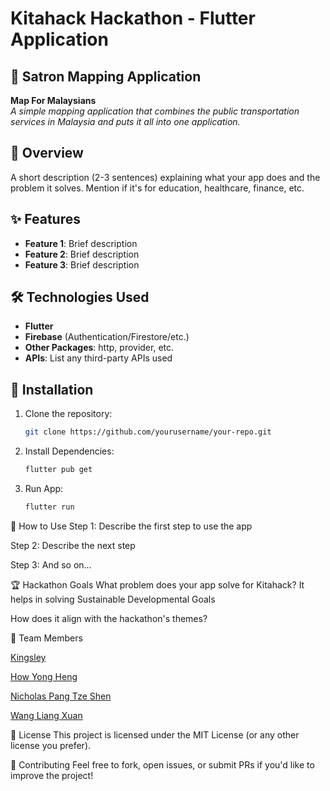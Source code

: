 # Kitahack Hackathon - Flutter Application

## 📌 Satron Mapping Application
**Map For Malaysians**  
*A simple mapping application that combines the public transportation services in Malaysia and puts it all into one application.*

## 🌟 Overview
A short description (2-3 sentences) explaining what your app does and the problem it solves. Mention if it's for education, healthcare, finance, etc.

## ✨ Features
- **Feature 1**: Brief description
- **Feature 2**: Brief description  
- **Feature 3**: Brief description  

## 🛠 Technologies Used
- **Flutter** 
- **Firebase** (Authentication/Firestore/etc.)
- **Other Packages**: http, provider, etc.
- **APIs**: List any third-party APIs used

## 🔧 Installation
1. Clone the repository:
   ```bash
   git clone https://github.com/yourusername/your-repo.git

2. Install Dependencies:
   ```bash
   flutter pub get

3. Run App:
   ```bash
   flutter run

🚀 How to Use
Step 1: Describe the first step to use the app

Step 2: Describe the next step

Step 3: And so on...

🏆 Hackathon Goals
What problem does your app solve for Kitahack?
  It helps in solving Sustainable Developmental Goals

How does it align with the hackathon's themes?


👥 Team Members

   [Kingsley](https://github.com/Kingsleylyh)

   [How Yong Heng](https://github.com/howyongheng0313) 

   [Nicholas Pang Tze Shen](https://github.com/Fraxtal)

   [Wang Liang Xuan](https://github.com/ItsLiang62)

📜 License
This project is licensed under the MIT License (or any other license you prefer).

🤝 Contributing
Feel free to fork, open issues, or submit PRs if you'd like to improve the project!
